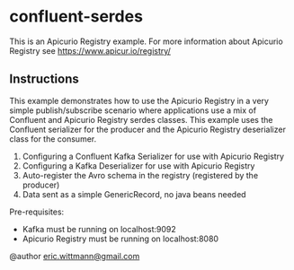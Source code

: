 # confluent-serdes

This is an Apicurio Registry example. For more information about Apicurio Registry see https://www.apicur.io/registry/

## Instructions


This example demonstrates how to use the Apicurio Registry in a very simple publish/subscribe
scenario where applications use a mix of Confluent and Apicurio Registry serdes classes.  This
example uses the Confluent serializer for the producer and the Apicurio Registry deserializer
class for the consumer.

<ol>
<li>Configuring a Confluent Kafka Serializer for use with Apicurio Registry</li>
<li>Configuring a Kafka Deserializer for use with Apicurio Registry</li>
<li>Auto-register the Avro schema in the registry (registered by the producer)</li>
<li>Data sent as a simple GenericRecord, no java beans needed</li>
</ol>

Pre-requisites:

<ul>
<li>Kafka must be running on localhost:9092</li>
<li>Apicurio Registry must be running on localhost:8080</li>
</ul>

@author eric.wittmann@gmail.com

